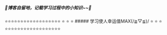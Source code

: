 ##### 🌸博客自留地，记载学习过程中的小知识~~🌸













⭐⭐⭐⭐⭐⭐⭐⭐⭐⭐⭐⭐⭐⭐⭐⭐⭐⭐ 
⭐                                        ⭐ 
⭐   ##### 学习使人幸运值MAX(/≧▽≦)/      ⭐ 
⭐                                        ⭐ 
⭐⭐⭐⭐⭐⭐⭐⭐⭐⭐⭐⭐⭐⭐⭐⭐⭐⭐ 
